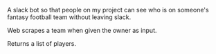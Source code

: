 A slack bot so that people on my project can see who is on someone's fantasy football team without leaving slack.

Web scrapes a team when given the owner as input.

Returns a list of players.